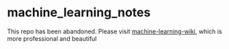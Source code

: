 # machine_learning_notes

This repo has been abandoned. Please visit [machine-learning-wiki](https://github.com/jianzhnie/machine-learning-wiki), which is more professional and beautiful
